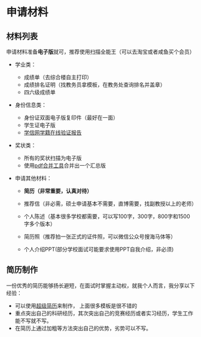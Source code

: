 # 申请材料

## 材料列表

申请材料准备**电子版**就可，推荐使用扫描全能王（可以去淘宝或者咸鱼买个会员）

- 学业类：

  - 成绩单（去综合楼自主打印）
  - 成绩排名证明（找教务员拿模板，在教务处查询排名并盖章）
  - 四六级成绩单

- 身份信息类：

  - 身份证双面电子版复印件（最好在一面）
  - 学生证电子版
  - [学信网学籍在线验证报告](https://www.chsi.com.cn/)

- 奖状类：

  - 所有的奖状扫描为电子版
  - 使用[pdf合并工具](https://www.ilovepdf.com/zh-cn/merge_pdf)合并出一个汇总版

- 申请其他材料：

  - **简历（非常重要，认真对待）**

  - 推荐信（非必需，硕士申请基本不需要，直博需要，找副教授以上的老师）
  - 个人陈述（基本很多学校都需要，可以写100字，300字，800字和1500字多个版本）
  - 简历照（推荐拍一张正式的证件照，可以微信公众号搜海马体等）
  - 个人介绍PPT(部分学校面试可能要求使用PPT自我介绍，非必须)

## 简历制作

一份优秀的简历能够扬长避短，在面试时掌握主动权，就我个人而言，我分享以下经验：

- 可以使用[超级简历](https://www.chzhkeji.com/)来制作， 上面很多模板是很不错的
- 重点突出自己的科研经历，其次突出自己的竞赛经历或者实习经历，学生工作能不写就不写。
- 在简历上通过加粗等方法突出自己的优势，劣势可以不写。

